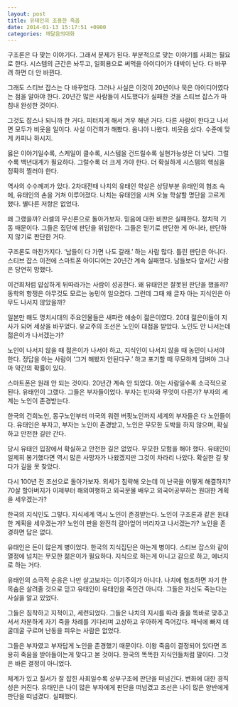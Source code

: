 ```yaml
---
layout: post
title: 유태인의 조용한 죽음
date: 2014-01-13 15:17:51 +0900
categories: 깨달음의대화
---
```

구조론은 다 맞는 이야기다. 그래서 문제가 된다. 부분적으로 맞는 이야기를 사회는 필요로 한다. 시스템의 근간은 놔두고, 일회용으로 써먹을 아이디어가 대박이 난다. 다 바꾸려 하면 더 안 바뀐다.

  


그래도 스티브 잡스는 다 바꾸었다. 그러나 사실은 이것이 20년이나 묵은 아이디어였다는 점을 알아야 한다. 20년간 많은 사람들이 시도했다가 실패한 것을 스티브 잡스가 마침내 완성한 것이다. 

  


그것도 잡스나 되니까 한 거다. 피터지게 해서 겨우 해낸 거다. 다른 사람이 한다고 나서면 모두가 비웃을 일이다. 사실 이건희가 해봤다. 옴니아 나왔다. 비웃음 샀다. 수준에 맞게 카피나 하시지. 

  


옳은 이야기일수록, 스케일이 클수록, 시스템을 건드릴수록 실현가능성은 더 낮다. 그럴수록 백년대계가 필요하다. 그럴수록 더 크게 가야 한다. 더 확실하게 시스템의 핵심을 정확히 찔러야 한다. 

  


역사의 수수께끼가 있다. 2차대전때 나치의 유태인 학살은 상당부분 유태인의 협조 속에, 유태인의 손을 거쳐 이루어졌다. 나치는 유태인을 시켜 오늘 학살할 명단을 고르게 했다. 별다른 저항은 없었다. 

  


왜 그랬을까? 러셀의 무신론으로 돌아가보자. 믿음에 대한 비판은 실패한다. 정치적 기동 때문이다. 그들은 집단에 판단을 위임한다. 그들은 믿기로 판단한 게 아니라, 판단하지 않기로 판단한 거다. 

  


구조론도 마찬가지다. ‘남들이 다 가면 나도 갈래.’ 하는 사람 많다. 틀린 판단은 아니다. 스티브 잡스 이전에 스마트폰 아이디어는 20년간 계속 실패했다. 남들보다 앞서간 사람은 당연히 망했다. 

  


이건희처럼 얍삽하게 뒤따라가는 사람이 성공한다. 왜 유태인은 잘못된 판단을 했을까? 동학의 항쟁은 아무것도 모르는 농민이 일으켰다. 그런데 그때 왜 글자 아는 지식인은 아무도 나서지 않았을까? 

  


일본만 해도 명치시대의 주요인물들은 새파란 애송이 젊은이였다. 20대 젊은이들이 지사가 되어 세상을 바꾸었다. 유교주의 조선은 노인이 대접을 받았다. 노인도 안 나서는데 젊은이가 나서겠는가?

  


노인이 나서지 않을 때 젊은이가 나서야 하고, 지식인이 나서지 않을 때 농민이 나서야 한다. 정답을 아는 사람이 ‘그거 해봤자 안된다구.’ 하고 포기할 때 무모하게 덤벼야 그나마 약간의 확률이 있다. 

  


스마트폰은 원래 안 되는 것이다. 20년간 계속 안 되었다. 아는 사람일수록 소극적으로 된다. 유태인이 그랬다. 그들은 부자들이었다. 부자는 빈자와 무엇이 다른가? 부자의 세계는 노인이 존경받는다. 

  


한국의 건희노인, 몽구노인부터 미국의 워렌 버핏노인까지 세계의 부자들은 다 노인들이다. 유태인은 부자고, 부자는 노인이 존경받고, 노인은 무모한 도박을 하지 않으며, 확실하고 안전한 길만 간다. 

  


당시 유태인 입장에서 확실하고 안전한 길은 없었다. 무모한 모험을 해야 했다. 유태인이 일제히 봉기했다면 역시 많은 사망자가 나왔겠지만 그것이 차라리 나았다. 확실한 길 찾다가 길을 못 찾았다. 

  


다시 100년 전 조선으로 돌아가보자. 외세가 침략해 오는데 이 난국을 어떻게 해결하지? 70살 할아버지가 이제부터 해외여행하고 외국문물 배우고 외국어공부하는 원대한 계획을 세우겠는가? 

  


한국의 지식인도 그렇다. 지식세계 역시 노인이 존경받는다. 노인이 구조론과 같은 원대한 계획을 세우겠는가? 노인이 판을 완전히 갈아엎어 버리자고 나서겠는가? 노인을 존경하면 답은 없다. 

  


유태인은 돈이 많은게 병이었다. 한국의 지식집단은 아는게 병이다. 스티브 잡스와 같이 열정에 넘치는 무모한 젊은이가 필요하다. 지식으로 하는게 아니고 감으로 하고, 에너지로 하는 거다.

  


유태인의 소극적 순응은 나만 살고보자는 이기주의가 아니다. 나치에 협조하면 자기 한 목숨은 살려줄 것으로 믿고 유태인이 유태인을 죽인건 아니다. 그들은 자신도 죽는다는 사실을 알고 있었다. 

  


그들은 침착하고 지적이고, 세련되었다. 그들은 나치의 지시를 따라 줄을 똑바로 맞추고 서서 차분하게 자기 죽을 차례를 기다리며 고상하고 우아하게 죽어갔다. 패닉에 빠져 데굴데굴 구르며 난동을 피우는 사람은 없었다.

  


그들은 부자였고 부자답게 노인을 존경했기 때문이다. 이왕 죽음이 결정되어 있다면 조용히 죽음을 받아들이는게 맞다고 본 것이다. 한국의 똑똑한 지식인들처럼 말이다. 그것은 바른 결정이 아니었다. 

  


<p class="0" style="background:#ffffff;mso-pagination:none;text-autospace:none;mso-padding-alt:0pt 0pt 0pt 0pt;">
  체계가 있고 질서가 잘 잡힌 사회일수록 상부구조에 판단을 떠넘긴다. 변화에 대한 경직성은 커진다. 유태인은 나이 많은 부자에게 판단을 떠넘겼고 조선은 나이 많은 양반에게 판단을 떠넘겼다. 실패했다.
</p>